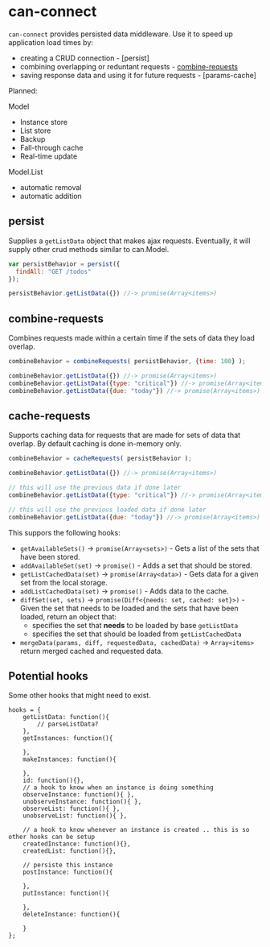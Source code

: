 # can-connect

`can-connect` provides persisted data middleware.  Use it to 
speed up application load times by:

 - creating a CRUD connection - [persist]
 - combining overlapping or reduntant requests - [combine-requests](#combine-requests)
 - saving response data and using it for future requests - [params-cache]
 
Planned:

Model
 - Instance store
 - List store
 - Backup
 - Fall-through cache
 - Real-time update

Model.List
 - automatic removal
 - automatic addition


## persist

Supplies a `getListData` object that makes ajax requests.  Eventually, 
it will supply other crud methods similar to can.Model.

```js
var persistBehavior = persist({
  findAll: "GET /todos"
});

persistBehavior.getListData({}) //-> promise(Array<items>)
```

## combine-requests

Combines requests made within a certain time if the
sets of data they load overlap.

```js
combineBehavior = combineRequests( persistBehavior, {time: 100} );

combineBehavior.getListData({}) //-> promise(Array<items>)
combineBehavior.getListData({type: "critical"}) //-> promise(Array<items>)
combineBehavior.getListData({due: "today"}) //-> promise(Array<items>)
```


## cache-requests

Supports caching data for requests that are made for sets of data that
overlap.  By default caching is done in-memory only.


```js
combineBehavior = cacheRequests( persistBehavior );

combineBehavior.getListData({}) //-> promise(Array<items>)

// this will use the previous data if done later
combineBehavior.getListData({type: "critical"}) //-> promise(Array<items>)

// this will use the previous loaded data if done later
combineBehavior.getListData({due: "today"}) //-> promise(Array<items>)
```

This suppors the following hooks:

 - `getAvailableSets()` -> `promise(Array<sets>)` - Gets a list of the sets that have been stored.
 - `addAvailableSet(set)` -> `promise()` - Adds a set that should be stored.
 - `getListCachedData(set)` -> `promise(Array<data>)` - Gets data for a given set from the local storage.
 - `addListCachedData(set)` -> `promise()` - Adds data to the cache.
 - `diffSet(set, sets)` -> `promise(Diff<{needs: set, cached: set}>)` - Given the set that needs to be loaded and the 
   sets that have been loaded, return an object that:
    - specifies the set that __needs__ to be loaded by base `getListData`
    - specifies the set that should be loaded from `getListCachedData`
 - `mergeData(params, diff, requestedData, cachedData)` -> `Array<items>` return merged cached and requested data.

## Potential hooks

Some other hooks that might need to exist.

```
hooks = {
	getListData: function(){
		// parseListData?
	},
	getInstances: function(){
		
	},
	makeInstances: function(){
		
	},
	id: function(){},
	// a hook to know when an instance is doing something
	observeInstance: function(){ },
	unobserveInstance: function(){ },
	observeList: function(){ },
	unobserveList: function(){ },
	
	// a hook to know whenever an instance is created .. this is so other hooks can be setup
	createdInstance: function(){},
	createdList: function(){},
	
	// persiste this instance
	postInstance: function(){
		
	},
	putInstance: function(){
		
	},
	deleteInstance: function(){
		
	}
};
```
